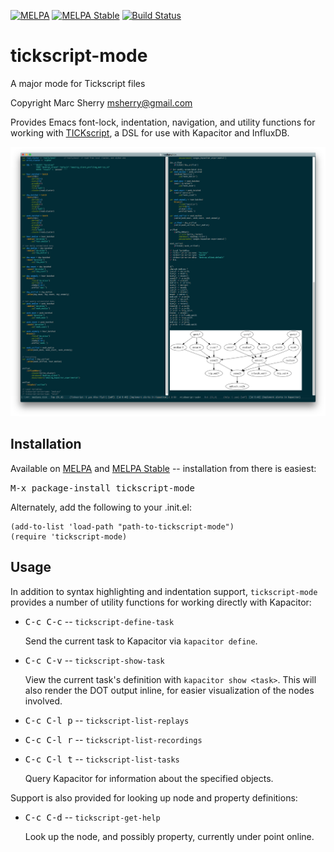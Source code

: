 [![MELPA](https://melpa.org/packages/tickscript-mode-badge.svg)](https://melpa.org/#/tickscript-mode)
[![MELPA Stable](https://stable.melpa.org/packages/tickscript-mode-badge.svg)](https://stable.melpa.org/#/tickscript-mode)
[![Build Status](https://travis-ci.org/msherry/tickscript-mode.svg?branch=master)](https://travis-ci.org/msherry/tickscript-mode)

# tickscript-mode
A major mode for Tickscript files

Copyright Marc Sherry <msherry@gmail.com>

Provides Emacs font-lock, indentation, navigation, and utility functions for
working with [TICKscript](https://docs.influxdata.com/kapacitor/v1.3/tick/), a
DSL for use with Kapacitor and InfluxDB.

![tickscript-mode](images/tickscript-mode.png "tickscript-mode")

## Installation

Available on [MELPA](https://melpa.org/) and [MELPA
Stable](https://stable.melpa.org/) -- installation from there is easiest:

<kbd>M-x package-install tickscript-mode</kbd>

Alternately, add the following to your .init.el:

```elisp
(add-to-list 'load-path "path-to-tickscript-mode")
(require 'tickscript-mode)
```

## Usage

In addition to syntax highlighting and indentation support,
`tickscript-mode` provides a number of utility functions for working
directly with Kapacitor:

* <kbd>C-c C-c</kbd> -- `tickscript-define-task`

  Send the current task to Kapacitor via `kapacitor define`.

* <kbd>C-c C-v</kbd> -- `tickscript-show-task`

  View the current task's definition with `kapacitor show <task>`. This will
  also render the DOT output inline, for easier visualization of the nodes
  involved.

* <kbd>C-c C-l p</kbd> -- `tickscript-list-replays`
* <kbd>C-c C-l r</kbd> -- `tickscript-list-recordings`
* <kbd>C-c C-l t</kbd> -- `tickscript-list-tasks`

  Query Kapacitor for information about the specified objects.

Support is also provided for looking up node and property definitions:

* <kbd>C-c C-d</kbd> -- `tickscript-get-help`

  Look up the node, and possibly property, currently under point online.
